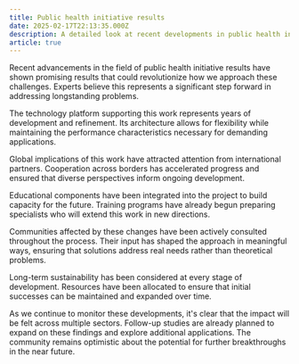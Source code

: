 ```yaml
---
title: Public health initiative results
date: 2025-02-17T22:13:35.000Z
description: A detailed look at recent developments in public health initiative results
article: true
---
```

Recent advancements in the field of public health initiative results have shown promising results that could revolutionize how we approach these challenges. Experts believe this represents a significant step forward in addressing longstanding problems.

<!-- more -->

The technology platform supporting this work represents years of development and refinement. Its architecture allows for flexibility while maintaining the performance characteristics necessary for demanding applications.

Global implications of this work have attracted attention from international partners. Cooperation across borders has accelerated progress and ensured that diverse perspectives inform ongoing development.

Educational components have been integrated into the project to build capacity for the future. Training programs have already begun preparing specialists who will extend this work in new directions.

Communities affected by these changes have been actively consulted throughout the process. Their input has shaped the approach in meaningful ways, ensuring that solutions address real needs rather than theoretical problems.

Long-term sustainability has been considered at every stage of development. Resources have been allocated to ensure that initial successes can be maintained and expanded over time.

As we continue to monitor these developments, it's clear that the impact will be felt across multiple sectors. Follow-up studies are already planned to expand on these findings and explore additional applications. The community remains optimistic about the potential for further breakthroughs in the near future.
